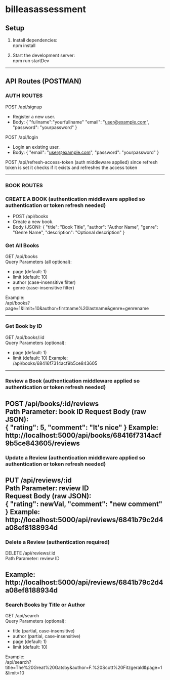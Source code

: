 # billeasassessment

## Setup

1. Install dependencies:  
   npm install

2. Start the development server:  
   npm run startDev

------------------------------------------------

## API Routes (POSTMAN)

### AUTH ROUTES

POST /api/signup
- Register a new user.
- Body:
  {
    "fullname":"yourfullname"
    "email": "user@example.com",
    "password": "yourpassword"
  }

POST /api/login
- Login an existing user.
- Body:
  {
    "email": "user@example.com",
    "password": "yourpassword"
  }

POST /api/refresh-access-token (auth middleware applied)
since refresh token is set it checks if it exists and refreshes the access token

---------------------------
### BOOK ROUTES

### CREATE A BOOK  (authentication middleware applied so authentication or token refresh needed)
- POST /api/books
- Create a new book.
- Body (JSON):
  {
    "title": "Book Title",
    "author": "Author Name",
    "genre": "Genre Name",
    "description": "Optional description"
  }


### Get All Books  
GET /api/books  
Query Parameters (all optional):  
- page (default: 1)  
- limit (default: 10)  
- author (case-insensitive filter)  
- genre (case-insensitive filter)  

Example:  
/api/books?page=1&limit=10&author=firstname%20lastname&genre=genrename

---

### Get Book by ID 
GET /api/books/:id  
Query Parameters (optional):  
- page (default: 1)  
- limit (default: 10) 
Example:  
/api/books/68416f7314acf9b5ce843605

---

### Review a Book  (authentication middleware applied so authentication or token refresh needed)
POST /api/books/:id/reviews  
Path Parameter: book ID
Request Body (raw JSON):  
{
  "rating": 5,
  "comment": "It's nice"
}
Example:
http://localhost:5000/api/books/68416f7314acf9b5ce843605/reviews
---

### Update a Review  (authentication middleware applied so authentication or token refresh needed)
PUT /api/reviews/:id  
Path Parameter: review ID  
Request Body (raw JSON):  
{
  "rating": newVal,
  "comment": "new comment"
}
Example:
http://localhost:5000/api/reviews/6841b79c2d4a08ef8188934d
---

### Delete a Review  (authentication required)
DELETE /api/reviews/:id  
Path Parameter: review ID

Example:
http://localhost:5000/api/reviews/6841b79c2d4a08ef8188934d
---

### Search Books by Title or Author  
GET /api/search  
Query Parameters (optional):  
- title (partial, case-insensitive)  
- author (partial, case-insensitive)  
- page (default: 1)  
- limit (default: 10)  

Example:  
/api/search?title=The%20Great%20Gatsby&author=F.%20Scott%20Fitzgerald&page=1&limit=10
